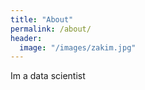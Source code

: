 ```yaml
---
title: "About"
permalink: /about/
header:
  image: "/images/zakim.jpg"
---
```


Im a data scientist
